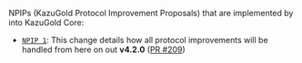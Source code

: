NPIPs (KazuGold Protocol Improvement Proposals) that are implemented by into KazuGold Core:

* [`NPIP 1`](https://github.com/KGLDCoin/npips/blob/master/npip-0001.mediawiki): This change details how all protocol improvements will be handled from here on out **v4.2.0**  ([PR #209](https://github.com/KGLDCoin/kazugold-core/pull/209))
